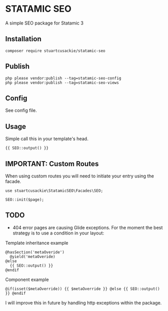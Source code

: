 # STATAMIC SEO

A simple SEO package for Statamic 3

## Installation

```
composer require stuartcusackie/statamic-seo
```

## Publish

```
php please vendor:publish --tag=statamic-seo-config
php please vendor:publish --tag=statamic-seo-views
```

## Config

See config file.

## Usage

Simple call this in your template's head.

```
{{ SEO::output() }}
```

## IMPORTANT: Custom Routes

When using custom routes you will need to initiate your entry using the facade.

```
use stuartcusackie\StatamicSEO\Facades\SEO;

SEO::init($page);
```

## TODO

- 404 error pages are causing Glide exceptions. For the moment the best strategy is to use a condition in your layout:

Template inheritance example
```
@hasSection('metaOveride')
  @yield('metaOveride)
@else
  {{ SEO::output() }}
@endif
```

Component example
```
@if(isset($metaOverride)) {{ $metaOverride }} @else {{ SEO::output() }} @endif
```

I will improve this in future by handling http exceptions within the package.

